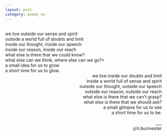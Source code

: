 ```yaml
---
layout: post
category: poems_en
---
```


<br />

<div align="left">we live outside our sense and spirit
<div align="left">outside a world full of doubts and limit
<div align="left">inside our thought, inside our speech
<div align="left">inside our reason, inside our reach
<div align="left">what else is there that we could know?
<div align="left">what else can we think, where else can we go?<
<div align="left">a small idea for us to grow
<div align="left">a short time for us to glow.

<br />

<div align="right">we live inside our doubts and limit
<div align="right">inside a world full of sense and spirit
<div align="right">outside our thought, outside our speech
<div align="right">outside our reason, outside our reach
<div align="right">what else is there that we can't grasp?
<div align="right">what else is there that we should ask?
<div align="right">a small glimpse for us to see
<div align="right">a short time for us to be.<br />

<br />
<div align="right">___
<div align="right">jch.burmester</div>
